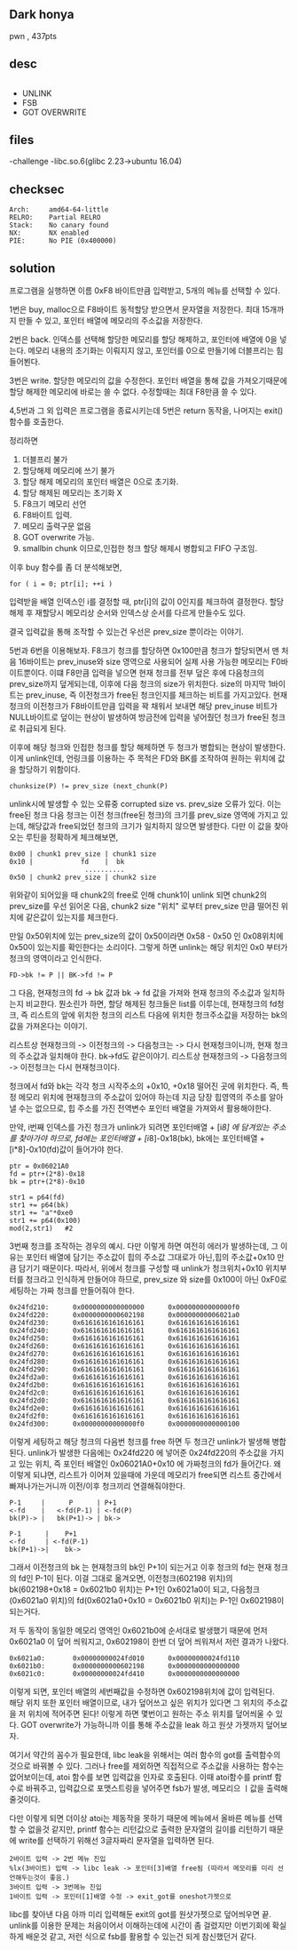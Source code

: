 Dark honya
---------------
pwn , 437pts

desc 
---------------
```
```

- UNLINK
- FSB
- GOT OVERWRITE

files 
---------------
-challenge 
-libc.so.6(glibc 2.23->ubuntu 16.04)


checksec 
---------------
    Arch:     amd64-64-little
    RELRO:    Partial RELRO
    Stack:    No canary found
    NX:       NX enabled
    PIE:      No PIE (0x400000)



solution 
---------------
프로그램을 실행하면 이름 0xF8 바이트만큼 입력받고, 5개의 메뉴를 선택할 수 있다. 

1번은 buy, malloc으로 F8바이트 동적할당 받으면서 문자열을 저장한다. 
최대 15개까지 만들 수 있고, 포인터 배열에 메모리의 주소값을 저장한다. 

2번은 back. 인덱스를 선택해 할당한 메모리를 할당 해제하고, 포인터에 배열에 0을 넣는다. 
메모리 내용의 초기화는 이뤄지지 않고, 포인터를 0으로 만들기에 더블프리는 힘들어뵌다. 

3번은 write. 할당한 메모리의 값을 수정한다. 포인터 배열을 통해 값을 가져오기때문에
할당 해제한 메모리에 바로는 쓸 수 없다. 
수정할때는 최대 F8만큼 쓸 수 있다. 

4,5번과 그 외 입력은 프로그램을 종료시키는데 5번은 return 동작을, 
나머지는 exit()함수를 호출한다. 

정리하면 
1. 더블프리 불가
2. 할당해제 메모리에 쓰기 불가
3. 할당 해제 메모리의 포인터 배열은 0으로 초기화. 
4. 할당 해제된 메모리는 초기화 X
5. F8크기 메모리 선언
6. F8바이트 입력. 
7. 메모리 출력구문 없음
8. GOT overwrite 가능. 
9. smallbin chunk 이므로,인접한 청크 할당 해제시 병합되고 FIFO 구조임.

이후 buy 함수를 좀 더 분석해보면, 

```
for ( i = 0; ptr[i]; ++i )
```
입력받을 배열 인덱스인 i를 결정할 때, ptr[i]의 값이 0인지를 체크하여 결정한다.
할당 해제 후 재할당시 메모리상 순서와 인덱스상 순서를 다르게 만들수도 있다.

결국 입력값을 통해 조작할 수 있는건 우선은 prev_size 뿐이라는 이야기.

5번과 6번을 이용해보자. F8크기 청크를 할당하면 0x100만큼 청크가 할당되면서 
맨 처음 16바이트는 prev_inuse와 size 영역으로 사용되어 실제 사용 가능한 메모리는 F0바이트뿐이다.
이떄 F8만큼 입력을 넣으면 현재 청크를 전부 덮은 후에 다음청크의 prev_size까지 덮게되는데, 이후에 다음 청크의 size가 위치한다.
size의 마지막 1바이트는 prev_inuse, 즉 이전청크가 free된 청크인지를 체크하는  비트를 가지고있다. 
현재 청크의 이전청크가 F8바이트만큼 입력을 꽉 채워서 보내면 해당 prev_inuse 비트가 NULL바이트로 덮이는 현상이 발생하여
방금전에 입력을 넣어줬던 청크가 free된 청크로 취급되게 된다.

이후에 해당 청크와 인접한 청크를 할당 해제하면 두 청크가 병합되는 현상이 발생한다.
이게 unlink인데, 언링크를 이용하는 주 목적은 FD와 BK를 조작하여 원하는 위치에 값을 할당하기 위함이다. 

```
chunksize(P) != prev_size (next_chunk(P)
```
unlink시에 발생할 수 있는 오류중 corrupted size vs. prev_size 오류가 있다.
이는 free된 청크 다음 청크는 이전 청크(free된 청크)의 크기를 prev_size 영역에 가지고 있는데,
해당값과 free되었던 청크의 크기가 일치하지 않으면 발생한다. 
다만 이 값을 찾아오는 루틴을 정확하게 체크해보면, 
```
0x00 | chunk1 prev_size | chunk1 size 
0x10 |            fd    |  bk
                   ..........
0x50 | chunk2 prev_size | chunk2 size
```
위와같이 되어있을 때 chunk2의 free로 인해 chunk1이 unlink 되면 chunk2의 prev_size를 우선 읽어온 다음,
chunk2 size "위치" 로부터 prev_size 만큼 떨어진 위치에 같은값이 있는지를 체크한다. 

만일 0x50위치에 있는 prev_size의 값이 0x50이라면 0x58 - 0x50 인 0x08위치에 0x50이 있는지를 확인한다는 소리이다.
그렇게 하면 unlink는 해당 위치인 0x0 부터가 청크의 영역이라고 인식한다. 

```
FD->bk != P || BK->fd != P
```

그 다음, 현재청크의 fd -> bk 값과 bk -> fd 값을 가져와 현재 청크의 주소값과 일치하는지 비교한다.
뭔소린가 하면, 할당 해제된 청크들은 list를 이루는데, 
현재청크의 fd청크, 즉 리스트의 앞에 위치한 청크의 리스트 다음에 위치한 청크주소값을 저장하는 bk의 값을 가져온다는 이야기.

리스트상 현재청크의 -> 이전청크의 -> 다음청크는 -> 다시 현재청크이니까, 현재 청크의 주소값과 일치해야 한다.
bk->fd도 같은이야기. 리스트상 현재청크의 -> 다음청크의 -> 이전청크는 다시 현재청크이다. 

청크에서 fd와 bk는 각각 청크 시작주소의 +0x10, +0x18 떨어진 곳에 위치한다. 
즉, 특정 메모리 위치에 현재청크의 주소값이 있어야 하는데 지금 당장 힙영역의 주소를 알아낼 수는 없으므로,
힙 주소를 가진 전역변수 포인터 배열을 가져와서 활용해야한다. 

만약, i번째 인덱스를 가진 청크가 unlink가 되려면 포인터배열 + [i*8] 에 담겨있는 주소를 찾아가야 하므로,
fd에는 포인터배열 + [i*8]-0x18(bk), bk에는 포인터배열 + [i*8]-0x10(fd)값이 들어가야 한다. 
```
ptr = 0x06021A0
fd = ptr+(2*8)-0x18
bk = ptr+(2*8)-0x10

str1 = p64(fd)
str1 += p64(bk)
str1 += "a"*0xe0
str1 += p64(0x100)
mod(2,str1)   #2
```
3번째 청크를 조작하는 경우의 예시. 
다만 이렇게 하면 여전히 에러가 발생하는데, 그 이유는 포인터 배열에 담기는 주소값이 힙의 주소값 그대로가 아닌,힙의 주소값+0x10 만큼 담기기 때문이다. 
따라서, 위에서 청크를 구성할 때 unlink가 청크위치+0x10 위치부터를 청크라고 인식하게 만들어야 하므로,
prev_size 와 size를 0x100이 아닌 0xF0로 세팅하는 가짜 청크를 만들어줘야 한다. 
```
0x24fd210:      0x0000000000000000      0x00000000000000f0
0x24fd220:      0x0000000000602198      0x00000000006021a0
0x24fd230:      0x6161616161616161      0x6161616161616161
0x24fd240:      0x6161616161616161      0x6161616161616161
0x24fd250:      0x6161616161616161      0x6161616161616161
0x24fd260:      0x6161616161616161      0x6161616161616161
0x24fd270:      0x6161616161616161      0x6161616161616161
0x24fd280:      0x6161616161616161      0x6161616161616161
0x24fd290:      0x6161616161616161      0x6161616161616161
0x24fd2a0:      0x6161616161616161      0x6161616161616161
0x24fd2b0:      0x6161616161616161      0x6161616161616161
0x24fd2c0:      0x6161616161616161      0x6161616161616161
0x24fd2d0:      0x6161616161616161      0x6161616161616161
0x24fd2e0:      0x6161616161616161      0x6161616161616161
0x24fd2f0:      0x6161616161616161      0x6161616161616161
0x24fd300:      0x00000000000000f0      0x0000000000000100
```
이렇게 세팅하고 해당 청크의 다음번 청크를 free 하면 두 청크간 unlink가 발생해 병합된다. 
unlink가 발생한 다음에는 0x24fd220 에 넣어준 0x24fd220의 주소값을 가지고 있는 위치, 즉 포인터 배열인 0x06021A0+0x10 에 가짜청크의 fd가 들어간다. 
왜 이렇게 되냐면, 리스트가 이어져 있을때에 가운데 메모리가 free되면 리스트 중간에서 빠져나가는거니까 이전/이후 청크끼리 연결해줘야한다. 
```
P-1 	|      P      |	P+1
<-fd	|   <-fd(P-1) |	<-fd(P)
bk(P)-> |	bk(P+1)-> |	bk->

P-1      |    P+1
<-fd     | <-fd(P-1)      
bk(P+1)->|    bk->
```
그래서 이전청크의 bk 는 현재청크의 bk인 P+1이 되는거고 이후 청크의 fd는 현재 청크의 fd인 P-1이 된다. 
이걸 그대로 옮겨오면, 이전청크(602198 위치)의 bk(602198+0x18 = 0x6021b0 위치)는 P+1인 0x6021a0이 되고,
다음청크(0x6021a0 위치)의 fd(0x6021a0+0x10 = 0x6021b0 위치)는 P-1인 0x602198이 되는거다. 

저 두 동작이 동일한 메모리 영역인 0x6021b0에 순서대로 발생했기 때문에 먼저 0x6021a0 이 덮어 씌워지고, 0x602198이 한번 더 덮어 씌워져서 저런 결과가 나왔다. 
```
0x6021a0:       0x00000000024fd010      0x00000000024fd110
0x6021b0:       0x0000000000602198      0x0000000000000000
0x6021c0:       0x00000000024fd410      0x0000000000000000
```
이렇게 되면, 포인터 배열의 세번째값을 수정하면 0x602198위치에 값이 입력된다.  
해당 위치 또한 포인터 배열이므로, 내가 덮어쓰고 싶은 위치가 있다면 그 위치의 주소값을 저 위치에 적어주면 된다! 
이렇게 하면 몇번이고 원하는 주소 위치를 덮어씌울 수 있다. 
GOT overwrite가 가능하니까 이를 통해 주소값을 leak 하고 원샷 가젯까지 덮어보자. 

여기서 약간의 꼼수가 필요한데, libc leak을 위해서는 여러 함수의 got를 출력함수의 것으로 바꿔볼 수 있다. 
그러나 free를 제외하면 직접적으로 주소값을 사용하는 함수는 없어보이는데, atoi 함수를 보면 입력값을 인자로 호출된다.
이때 atoi함수를 printf 함수로 바꿔주고, 입력값으로 포맷스트링을 넣어주면 fsb가 발생, 메모리으 ㅣ값을 출력해줄것이다.

다만 이렇게 되면 더이상 atoi는 제동작을 못하기 때문에 메뉴에서 올바른 메뉴를 선택할 수 없을것 같지만,
printf 함수는 리턴값으로 출력한 문자열의 길이를 리턴하기 때문에 write를 선택하기 위해선 3글자짜리 문자열을 입력하면 된다.
```
2바이트 입력 -> 2번 메뉴 진입
%lx(3바이트) 입력 -> libc leak -> 포인터[3]배열 free됨 (따라서 메모리를 미리 선언해두는것이 좋음.)
3바이트 입력 -> 3번메뉴 진입
1바이트 입력 -> 포인터[1]배열 수정 -> exit_got를 oneshot가젯으로
```

libc를 찾아낸 다음 아까 미리 입력해둔 exit의 got를 원샷가젯으로 덮어씌우면 끝. 
unlink를 이용한 문제는 처음이어서 이해하는데에 시간이 좀 걸렸지만 이번기회에 확실하게 배운것 같고,
저런 식으로 fsb를 활용할 수 있는건 되게 참신했던거 같다. 










